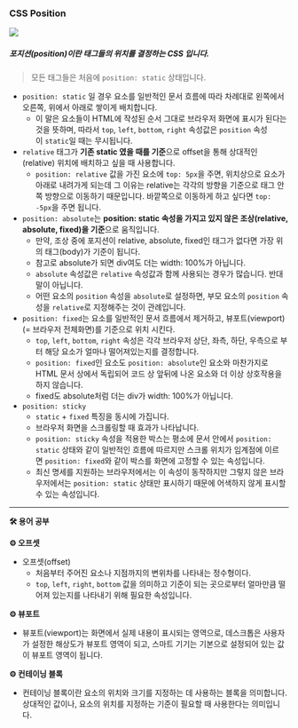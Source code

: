 ### CSS Position

<image src="./img/Screenshot 2024-04-01 at 5.54.08 PM.png"/>

##### 포지션(position)이란 태그들의 위치를 결정하는 CSS 입니다.

> 모든 태그들은 처음에 `position: static` 상태입니다.

- `position: static` 일 경우 요소를 일반적인 문서 흐름에 따라 차례대로 왼쪽에서 오른쪽, 위에서 아래로 쌓이게 배치합니다.
  - 이 말은 요소들이 HTML에 작성된 순서 그대로 브라우저 화면에 표시가 된다는 것을 뜻하며, 따라서 `top`, `left`, `bottom`, `right` 속성값은 `position` 속성이 `static`일 때는 무시됩니다.
    <br/>
- `relative` 태그가 **기존 static 였을 때를 기준**으로 offset을 통해 상대적인(relative) 위치에 배치하고 싶을 때 사용합니다.
  - `position: relative` 값을 가진 요소에 `top: 5px`을 주면, 위치상으로 요소가 아래로 내려가게 되는데 그 이유는 relative는 각각의 방향을 기준으로 태그 안쪽 방향으로 이동하기 때문입니다. 바깥쪽으로 이동하게 하고 싶다면 `top: -5px`을 주면 됩니다.
    <br/>
- `position: absolute`는 **position: static 속성을 가지고 있지 않은 조상(relative, absolute, fixed)을 기준**으로 움직입니다.
  - 만약, 조상 중에 포지션이 relative, absolute, fixed인 태그가 없다면 가장 위의 태그(body)가 기준이 됩니다.
  - 참고로 absolute가 되면 div여도 더는 width: 100%가 아닙니다.
  - `absolute` 속성값은 `relative` 속성값과 함께 사용되는 경우가 많습니다. 반대말이 아닙니다.
  - 어떤 요소의 `position` 속성을 `absolute`로 설정하면, 부모 요소의 `position` 속성을 `relative`로 지정해주는 것이 관례입니다.
    <br/>
- `position: fixed`는 요소를 일반적인 문서 흐름에서 제거하고, 뷰포트(viewport)(= 브라우저 전체화면)를 기준으로 위치 시킨다.
  - `top`, `left`, `bottom`, `right` 속성은 각각 브라우저 상단, 좌측, 하단, 우측으로 부터 해당 요소가 얼마나 떨어져있는지를 결정합니다.
  - `position: fixed`인 요소도 `position: absolute`인 요소와 마찬가지로 HTML 문서 상에서 독립되어 코드 상 앞뒤에 나온 요소와 더 이상 상호작용을 하지 않습니다.
  - fixed도 absolute처럼 더는 div가 width: 100%가 아닙니다.
    <br/>
- `position: sticky`
  - `static` + `fixed` 특징을 동시에 가집니다.
  - 브라우저 화면을 스크롤링할 때 효과가 나타납니다.
  - `position: sticky` 속성을 적용한 박스는 평소에 문서 안에서 `position: static` 상태와 같이 일반적인 흐름에 따르지만 스크롤 위치가 임계점에 이르면 `position: fixed`와 같이 박스를 화면에 고정할 수 있는 속성입니다.
  - 최신 명세를 지원하는 브라우저에서는 이 속성이 동작하지만 그렇지 않은 브라우저에서는 `position: static` 상태만 표시하기 때문에 어색하지 않게 표시할 수 있는 속성입니다.

---

**🛠️ 용어 공부**

**⚙️ 오프셋**

- 오프셋(offset)
  - 처음부터 주어진 요소나 지점까지의 변위차를 나타내는 정수형이다.
  - `top`, `left`, `right`, `bottom` 값을 의미하고 기준이 되는 곳으로부터 얼마만큼 떨어져 있는지를 나타내기 위해 필요한 속성입니다.

**⚙️ 뷰포트**

- 뷰포트(viewport)는 화면에서 실제 내용이 표시되는 영역으로, 데스크톱은 사용자가 설정한 해상도가 뷰포트 영역이 되고, 스마트 기기는 기본으로 설정되어 있는 값이 뷰포트 영역이 됩니다.

**⚙️ 컨테이닝 블록**

- 컨테이닝 블록이란 요소의 위치와 크기를 지정하는 데 사용하는 블록을 의미합니다. 상대적인 값이나, 요소의 위치를 지정하는 기준이 필요할 때 사용한다는 의미입니다.
